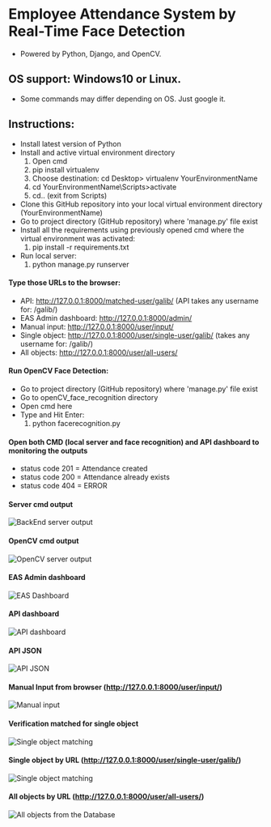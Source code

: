 # Employee Attendance System by Real-Time Face Detection
* Powered by Python, Django, and OpenCV.

## OS support: Windows10 or Linux.
* Some commands may differ depending on OS. Just google it.

## Instructions: 
* Install latest version of Python
* Install and active virtual environment directory
  1. Open cmd
  2. pip install virtualenv 
  3. Choose destination: cd Desktop> virtualenv YourEnvironmentName 
  4. cd YourEnvironmentName\Scripts>activate
  5. cd.. (exit from Scripts)
* Clone this GitHub repository into your local virtual environment directory (YourEnvironmentName)
* Go to project directory (GitHub repository) where 'manage.py' file exist
* Install all the requirements using previously opened cmd where the virtual environment was activated: 
  1. pip install -r requirements.txt
* Run local server:
  1. python manage.py runserver

#### Type those URLs to the browser:
* API: http://127.0.0.1:8000/matched-user/galib/ (API takes any username for: /galib/)
* EAS Admin dashboard: http://127.0.0.1:8000/admin/
* Manual input: http://127.0.0.1:8000/user/input/
* Single object: http://127.0.0.1:8000/user/single-user/galib/ (takes any username for: /galib/)
* All objects: http://127.0.0.1:8000/user/all-users/

#### Run OpenCV Face Detection:
* Go to project directory (GitHub repository) where 'manage.py' file exist
* Go to openCV_face_recognition directory
* Open cmd here
* Type and Hit Enter:
  1. python facerecognition.py

#### Open both CMD (local server and face recognition) and API dashboard to monitoring the outputs
* status code 201 = Attendance created
* status code 200 = Attendance already exists
* status code 404 = ERROR

#### Server cmd output
![BackEnd server output](https://user-images.githubusercontent.com/23103980/54853075-f36be880-4d18-11e9-8c19-27ecb7d8e12a.PNG)

#### OpenCV cmd output
![OpenCV server output](https://user-images.githubusercontent.com/23103980/54853120-17c7c500-4d19-11e9-8d0e-d97e295b4204.PNG)

#### EAS Admin dashboard
![EAS Dashboard](https://user-images.githubusercontent.com/23103980/54848947-de895800-4d0c-11e9-9fbb-0a9f85531d07.png)

#### API dashboard
![API dashboard](https://user-images.githubusercontent.com/23103980/54848970-f3fe8200-4d0c-11e9-9a94-93ece9717422.PNG)

#### API JSON
![API JSON](https://user-images.githubusercontent.com/23103980/54848989-037dcb00-4d0d-11e9-8bf4-434cb38a797e.png)

#### Manual Input from browser (http://127.0.0.1:8000/user/input/)
![Manual input](https://user-images.githubusercontent.com/23103980/54852796-1e097180-4d18-11e9-9d9a-fc9144491996.png)

#### Verification matched for single object
![Single object matching](https://user-images.githubusercontent.com/23103980/54849105-7d15b900-4d0d-11e9-8967-18e5c86aca60.png)

#### Single object by URL (http://127.0.0.1:8000/user/single-user/galib/)
![Single object matching](https://user-images.githubusercontent.com/23103980/54849253-e3024080-4d0d-11e9-9512-a3b2a808ca7e.png)

#### All objects by URL (http://127.0.0.1:8000/user/all-users/)
![All objects from the Database](https://user-images.githubusercontent.com/23103980/54849293-01683c00-4d0e-11e9-9176-fd04610cfe1a.png)

